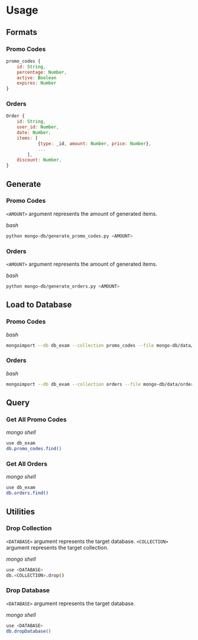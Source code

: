 # Usage

## Formats

### Promo Codes
```js
promo_codes {
	id: String,
	percentage: Number,
	active: Boolean
	expires: Number
}
```

### Orders
```js
Order {
    id: String,
    user_id: Number,
    date: Number,
    items: [
            {type: _id, amount: Number, price: Number},
            ...
        ],
    discount: Number,
}
```

## Generate

### Promo Codes

`<AMOUNT>` argument represents the amount of generated items.

_bash_
```bash
python mongo-db/generate_promo_codes.py <AMOUNT>
```

### Orders

`<AMOUNT>` argument represents the amount of generated items.

_bash_
```bash
python mongo-db/generate_orders.py <AMOUNT>
```

## Load to Database

### Promo Codes
_bash_
```bash
mongoimport --db db_exam --collection promo_codes --file mongo-db/data/promo_codes.json --jsonArray
```

### Orders
_bash_
```bash
mongoimport --db db_exam --collection orders --file mongo-db/data/orders.json --jsonArray
```


## Query

### Get All Promo Codes

_mongo shell_
```bash
use db_exam
db.promo_codes.find()
```

### Get All Orders

_mongo shell_
```bash
use db_exam
db.orders.find()
```


## Utilities

### Drop Collection
`<DATABASE>` argument represents the target database.
`<COLLECTION>` argument represents the target collection.

_mongo shell_
```bash
use <DATABASE>
db.<COLLECTION>.drop()
```

### Drop Database
`<DATABASE>` argument represents the target database.

_mongo shell_
```bash
use <DATABASE>
db.dropDatabase()
```